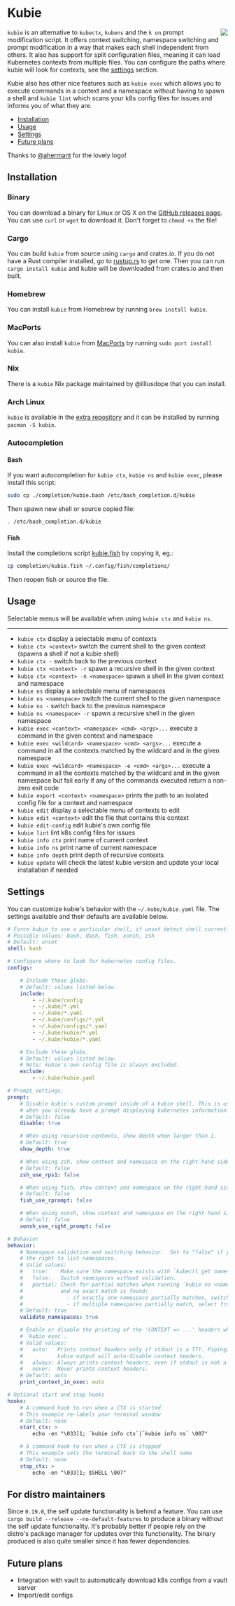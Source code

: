 # Kubie
<img src="./assets/logo.svg" align="right"/>

`kubie` is an alternative to `kubectx`, `kubens` and the `k on` prompt modification script. It offers context switching,
namespace switching and prompt modification in a way that makes each shell independent from others. It also has
support for split configuration files, meaning it can load Kubernetes contexts from multiple files. You can configure
the paths where kubie will look for contexts, see the [settings](#settings) section.

Kubie also has other nice features such as `kubie exec` which allows you to execute commands in a context and a
namespace without having to spawn a shell and `kubie lint` which scans your k8s config files for issues and informs
you of what they are.

* [Installation](#installation)
* [Usage](#usage)
* [Settings](#settings)
* [Future plans](#future-plans)

Thanks to [@ahermant](https://github.com/ahermant) for the lovely logo!

## Installation

### Binary
You can download a binary for Linux or OS X on the [GitHub releases page](https://github.com/sbstp/kubie/releases). You
can use `curl` or `wget` to download it. Don't forget to `chmod +x` the file!

### Cargo
You can build `kubie` from source using `cargo` and crates.io. If you do not have a Rust compiler installed, go to
[rustup.rs](https://rustup.rs) to get one. Then you can run `cargo install kubie` and kubie will be downloaded from
crates.io and then built.

### Homebrew
You can install `kubie` from Homebrew by running `brew install kubie`.

### MacPorts
You can also install `kubie` from [MacPorts](https://www.macports.org) by running `sudo port install kubie`.

### Nix
There is a `kubie` Nix package maintained by @illiusdope that you can install.

### Arch Linux
`kubie` is available in the [extra repository](https://archlinux.org/packages/extra/x86_64/kubie/) and it can be installed by running `pacman -S kubie`.

### Autocompletion

#### Bash

If you want autocompletion for `kubie ctx`, `kubie ns` and `kubie exec`, please install this script:
```bash
sudo cp ./completion/kubie.bash /etc/bash_completion.d/kubie
```

Then spawn new shell or source copied file:
```bash
. /etc/bash_completion.d/kubie
```

#### Fish

Install the completions script [kubie.fish](completion/kubie.fish) by copying it, eg.:

```bash
cp completion/kubie.fish ~/.config/fish/completions/
```

Then reopen fish or source the file.

## Usage
Selectable menus will be available when using `kubie ctx` and `kubie ns`.

---

* `kubie ctx` display a selectable menu of contexts
* `kubie ctx <context>` switch the current shell to the given context (spawns a shell if not a kubie shell)
* `kubie ctx -` switch back to the previous context
* `kubie ctx <context> -r` spawn a recursive shell in the given context
* `kubie ctx <context> -n <namespace>` spawn a shell in the given context and namespace
* `kubie ns` display a selectable menu of namespaces
* `kubie ns <namespace>` switch the current shell to the given namespace
* `kubie ns -` switch back to the previous namespace
* `kubie ns <namespace> -r` spawn a recursive shell in the given namespace
* `kubie exec <context> <namespace> <cmd> <args>...` execute a command in the given context and namespace
* `kubie exec <wildcard> <namespace> <cmd> <args>...` execute a command in all the contexts matched by the wildcard and
  in the given namespace
* `kubie exec <wildcard> <namespace> -e <cmd> <args>...` execute a command in all the contexts matched by the wildcard and
  in the given namespace but fail early if any of the commands executed return a non-zero exit code
* `kubie export <context> <namespace>` prints the path to an isolated config file for a context and namespace
* `kubie edit` display a selectable menu of contexts to edit
* `kubie edit <context>` edit the file that contains this context
* `kubie edit-config` edit kubie's own config file
* `kubie lint` lint k8s config files for issues
* `kubie info ctx` print name of current context
* `kubie info ns` print name of current namespace
* `kubie info depth` print depth of recursive contexts
* `kubie update` will check the latest kubie version and update your local installation if needed

## Settings
You can customize kubie's behavior with the `~/.kube/kubie.yaml` file. The settings available and their defaults are
available below.

```yaml
# Force kubie to use a particular shell, if unset detect shell currently in use.
# Possible values: bash, dash, fish, xonsh, zsh
# Default: unset
shell: bash

# Configure where to look for kubernetes config files.
configs:

    # Include these globs.
    # Default: values listed below.
    include:
        - ~/.kube/config
        - ~/.kube/*.yml
        - ~/.kube/*.yaml
        - ~/.kube/configs/*.yml
        - ~/.kube/configs/*.yaml
        - ~/.kube/kubie/*.yml
        - ~/.kube/kubie/*.yaml

    # Exclude these globs.
    # Default: values listed below.
    # Note: kubie's own config file is always excluded.
    exclude:
        - ~/.kube/kubie.yaml

# Prompt settings.
prompt:
    # Disable kubie's custom prompt inside of a kubie shell. This is useful
    # when you already have a prompt displaying kubernetes information.
    # Default: false
    disable: true

    # When using recursive contexts, show depth when larger than 1.
    # Default: true
    show_depth: true

    # When using zsh, show context and namespace on the right-hand side using RPS1.
    # Default: false
    zsh_use_rps1: false

    # When using fish, show context and namespace on the right-hand side.
    # Default: false
    fish_use_rprompt: false

    # When using xonsh, show context and namespace on the right-hand side.
    # Default: false
    xonsh_use_right_prompt: false

# Behavior
behavior:
    # Namespace validation and switching behavior.  Set to "false" if you do not have
    # the right to list namespaces.
    # Valid values:
    #   true:    Make sure the namespace exists with `kubectl get namespaces`.
    #   false:   Switch namespaces without validation.
    #   partial: Check for partial matches when running `kubie ns <namespace>`
    #            and no exact match is found:
    #              - if exactly one namespace partially matches, switch to that namespace
    #              - if multiple namespaces partially match, select from those
    # Default: true
    validate_namespaces: true

    # Enable or disable the printing of the 'CONTEXT => ...' headers when running
    # `kubie exec`.
    # Valid values:
    #   auto:   Prints context headers only if stdout is a TTY. Piping/redirecting
    #           kubie output will auto-disable context headers.
    #   always: Always prints context headers, even if stdout is not a TTY.
    #   never:  Never prints context headers.
    # Default: auto
    print_context_in_exec: auto

# Optional start and stop hooks
hooks:
    # A command hook to run when a CTX is started.  
    # This example re-labels your terminal window
    # Default: none
    start_ctx: >
        echo -en "\033]1; `kubie info ctx`|`kubie info ns` \007"

    # A command hook to run when a CTX is stopped
    # This example sets the terminal back to the shell name
    # Default: none
    stop_ctx: >
        echo -en "\033]1; $SHELL \007"

```

## For distro maintainers
Since `0.19.0`, the self update functionality is behind a feature. You can use `cargo build --release --no-default-features`
to produce a binary without the self update functionality. It's probably better if people rely on the distro's package
manager for updates over this functionality. The binary produced is also quite smaller since it has fewer dependencies.

## Future plans
* Integration with vault to automatically download k8s configs from a vault server
* Import/edit configs
